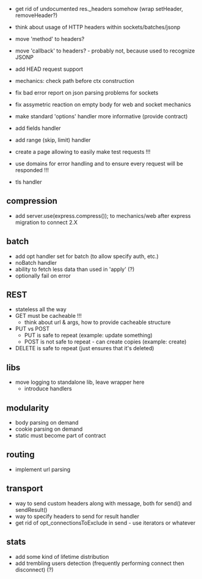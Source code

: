 * get rid of undocumented res._headers somehow (wrap setHeader, removeHeader?)

* think about usage of HTTP headers within sockets/batches/jsonp
* move 'method' to headers?
* move 'callback' to headers? - probably not, because used to recognize JSONP

* add HEAD request support
* mechanics: check path before ctx construction
* fix bad error report on json parsing problems for sockets
* fix assymetric reaction on empty body for web and socket mechanics

* make standard 'options' handler more informative (provide contract)

* add fields handler
* add range (skip, limit) handler

* create a page allowing to easily make test requests !!!

* use domains for error handling and to ensure every request will be responded !!!

* tls handler


## compression

* add server.use(express.compress()); to mechanics/web after express migration to connect 2.X

## batch

* add opt handler set for batch (to allow specify auth, etc.)
* noBatch handler
* ability to fetch less data than used in 'apply' (?)
* optionally fail on error

## REST

* stateless all the way
* GET must be cacheable !!!
	* think about url & args, how to provide cacheable structure
* PUT vs POST
	* PUT is safe to repeat (example: update something)
	* POST is not safe to repeat - can create copies (example: create)
* DELETE is safe to repeat (just ensures that it's deleted)

## libs

* move logging to standalone lib, leave wrapper here
	* introduce handlers

## modularity

* body parsing on demand
* cookie parsing on demand
* static must become part of contract

## routing

* implement url parsing

## transport

* way to send custom headers along with message, both for send() and sendResult()
* way to specify headers to send for result handler
* get rid of opt_connectionsToExclude in send - use iterators or whatever

## stats

* add some kind of lifetime distribution
* add trembling users detection (frequently performing connect then disconnect) (?)
